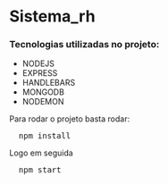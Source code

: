 # Sistema_rh

<h3>Tecnologias utilizadas no projeto:</h3>

<ul>
  <li>NODEJS</li>
  <li>EXPRESS</li>
  <li>HANDLEBARS</li>
  <li>MONGODB</li>
  <li>NODEMON</li>
</ul>
Para rodar o projeto basta rodar:
<pre>
  <span>npm install</span>
</pre>
Logo em seguida
<pre>
  <span>npm start</span>
</pre>

